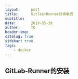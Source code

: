 ```yaml
---
layout:     post
title:      Gitlab+Runner持续集成
subtitle:   
date:       2019-05-30
author:     YQ
header-img: 
catalog: true
sidebar: true
tags:
    - docker
---
```


## GitLab-Runner的安装
